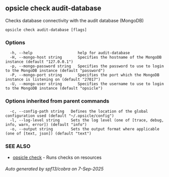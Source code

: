 ## opsicle check audit-database

Checks database connectivity with the audit database (MongoDB)

```
opsicle check audit-database [flags]
```

### Options

```
  -h, --help                    help for audit-database
  -H, --mongo-host string       Specifies the hostname of the MongoDB instance (default "127.0.0.1")
  -p, --mongo-password string   Specifies the password to use to login to the MongoDB instance (default "password")
  -P, --mongo-port string       Specifies the port which the MongoDB instance is listening on (default "27017")
  -U, --mongo-user string       Specifies the username to use to login to the MongoDB instance (default "opsicle")
```

### Options inherited from parent commands

```
  -c, --config-path string   Defines the location of the global configuration used (default "~/.opsicle/config")
  -l, --log-level string     Sets the log level (one of [trace, debug, info, warn, error]) (default "info")
  -o, --output string        Sets the output format where applicable (one of [text, json]) (default "text")
```

### SEE ALSO

* [opsicle check](cli/opsicle_check.md)	 - Runs checks on resources

###### Auto generated by spf13/cobra on 7-Sep-2025
